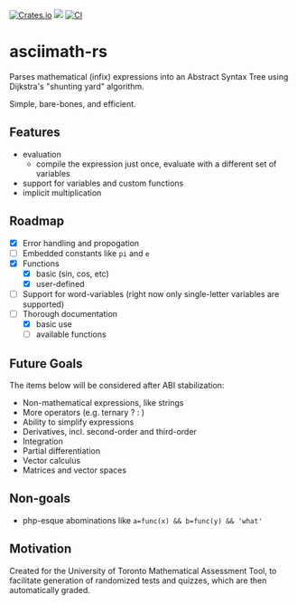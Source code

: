 
[![Crates.io](https://img.shields.io/crates/v/asciimath.svg)](https://crates.io/crates/asciimath)
[![](https://docs.rs/asciimath/badge.svg)](https://docs.rs/asciimath)
[![CI](https://circleci.com/gh/chmln/asciimath-rs.svg?style=svg)](https://circleci.com/gh/chmln/asciimath-rs)


# asciimath-rs

Parses mathematical (infix) expressions into an Abstract Syntax Tree using  Dijkstra's "shunting yard" algorithm. 

Simple, bare-bones, and efficient.

## Features

- evaluation
  - compile the expression just once, evaluate with a different set of variables
- support for variables and custom functions
- implicit multiplication


## Roadmap

- [x] Error handling and propogation 
- [ ] Embedded constants like `pi` and `e`
- [x] Functions
  - [x] basic (sin, cos, etc)
  - [x] user-defined
- [ ] Support for word-variables (right now only single-letter variables are supported)
- [ ] Thorough documentation
  - [x] basic use
  - [ ] available functions

## Future Goals

The items below will be considered after ABI stabilization:

- Non-mathematical expressions, like strings
- More operators (e.g. ternary ? : )
- Ability to simplify expressions
- Derivatives, incl. second-order and third-order
- Integration
- Partial differentiation
- Vector calculus
- Matrices and vector spaces

## Non-goals

- php-esque abominations like `a=func(x) && b=func(y) && 'what'`

## Motivation

Created for the University of Toronto Mathematical Assessment Tool, to facilitate generation of randomized tests and quizzes, which are then automatically graded. 

